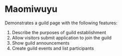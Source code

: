 # Maomiwuyu

Demonstrates a guild page with the following features:

1. Describe the purposes of guild establishment
2. Allow visitors submit application to join the guild
3. Show guild announcements
4. Create guild events and list participants
